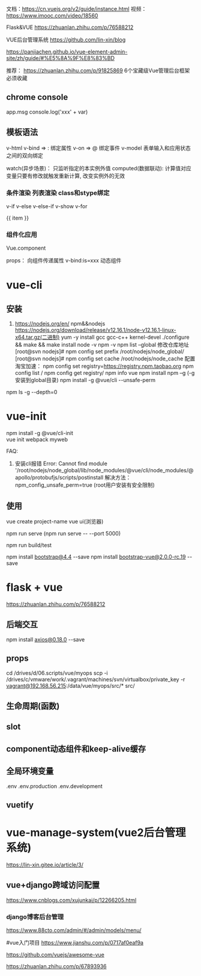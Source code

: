 文档：https://cn.vuejs.org/v2/guide/instance.html
视频：https://www.imooc.com/video/18560 

Flask&VUE
https://zhuanlan.zhihu.com/p/76588212

VUE后台管理系统
https://github.com/lin-xin/blog

https://panjiachen.github.io/vue-element-admin-site/zh/guide/#%E5%8A%9F%E8%83%BD

推荐：
https://zhuanlan.zhihu.com/p/91825869  6个宝藏级Vue管理后台框架 必须收藏

## chrome console  
app.msg 
console.log('xxx' + var)


## 模板语法  
v-html
v-bind => :  绑定属性
v-on => @    绑定事件
v-model 表单输入和应用状态之间的双向绑定

watch(异步场景)： 只监听指定的本实例外值
computed(数据联动): 计算值对应变量只要有修改就触发重新计算, 改变实例外的无效

### 条件渲染 列表渲染  class和stype绑定    
v-if v-else v-else-if  v-show
v-for
<!-- v-for 灵活绑定各种元素-->
<div v-for='item in list'>
    <div v-show="item > 3" 
        v-bind:style="appStyle"
        v-bind:class="['aaa','xxx', {'dict': item<5}]">
        {{ item }}</div> 
</div>

### 组件化应用  
Vue.component

props： 向组件传递属性
v-bind:is=xxx 动态组件

# vue-cli  
## 安装  
1. https://nodejs.org/en/ npm&&nodejs 
https://nodejs.org/download/release/v12.16.1/node-v12.16.1-linux-x64.tar.gz(二进制)
yum -y install gcc gcc-c++ kernel-devel
./configure && make && make install
node -v  npm -v
npm list –global 
修改仓库地址
[root@svn nodejs]# npm config set prefix /root/nodejs/node_global/
[root@svn nodejs]# npm config set cache /root/nodejs/node_cache
配置淘宝加速：
npm config set registry=https://registry.npm.taobao.org
 npm config list / npm config get registry/ npm info vue
 npm install npm –g (-g 安装到global目录)
npm install -g @vue/cli  --unsafe-perm

npm ls -g --depth=0

# vue-init
npm install -g @vue/cli-init  
vue init webpack myweb  

FAQ:
1. 安装cli报错
Error: Cannot find module '/root/nodejs/node_global/lib/node_modules/@vue/cli/node_modules/@apollo/protobufjs/scripts/postinstall
解决方法：npm_config_unsafe_perm=true (root用户安装有安全限制)

## 使用  
vue create project-name
vue ui(浏览器)

npm run serve
(npm run serve -- --port 5000)

npm run build/test

npm install bootstrap@4.4 --save
npm install bootstrap-vue@2.0.0-rc.19 --save

# flask + vue  
https://zhuanlan.zhihu.com/p/76588212



## 后端交互  
npm install axios@0.18.0 --save

## props  


cd /drives/d/06.scripts/vue/myops
scp -i /drives/c/vmware/work/.vagrant/machines/svn/virtualbox/private_key  -r vagrant@192.168.56.215:/data/vue/myops/src/* src/



## 生命周期(函数)


## slot


## component动态组件和keep-alive缓存
<keep-alive> </keep-alive>

## 全局环境变量  
.env
.env.production
.env.development

## vuetify 




# vue-manage-system(vue2后台管理系统)
https://lin-xin.gitee.io/article/3/



## vue+django跨域访问配置
https://www.cnblogs.com/xujunkai/p/12266205.html

### django博客后台管理  
https://www.88cto.com/admin/#/admin/models/menu/


#vue入门项目
https://www.jianshu.com/p/0717af0eaf9a



https://github.com/vuejs/awesome-vue

https://zhuanlan.zhihu.com/p/67893936